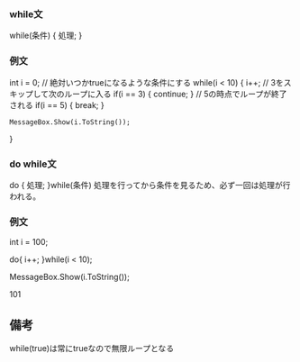 ### while文
while(条件)
{
    処理;
}
### 例文
int i = 0;
// 絶対いつかtrueになるような条件にする
while(i < 10)
{
    i++;
    // 3をスキップして次のループに入る
    if(i == 3)
    {
        continue;
    }
    // 5の時点でループが終了される
    if(i == 5)
    {
        break;
    }

    MessageBox.Show(i.ToString());
}

### do while文
do
{
    処理;
}while(条件)
処理を行ってから条件を見るため、必ず一回は処理が行われる。
### 例文
int i = 100;

do{
    i++;
}while(i < 10);

MessageBox.Show(i.ToString());

101

## 備考
while(true)は常にtrueなので無限ループとなる
